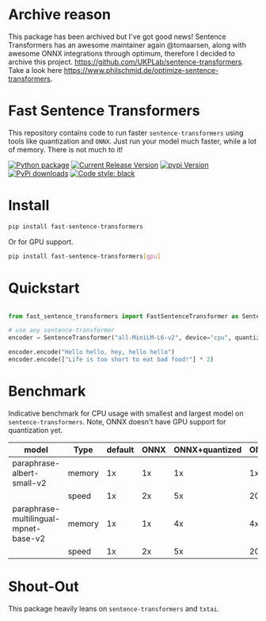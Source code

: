 # Archive reason

This package has been archived but I've got good news! Sentence Transformers has an awesome maintainer again @tomaarsen, along with awesome ONNX integrations through optimum, therefore I decided to archive this project. https://github.com/UKPLab/sentence-transformers. Take a look here https://www.philschmid.de/optimize-sentence-transformers.

# Fast Sentence Transformers
This repository contains code to run faster `sentence-transformers` using tools like quantization and `ONNX`. Just run your model much faster, while a lot of memory. There is not much to it!

[![Python package](https://github.com/Pandora-Intelligence/fast-sentence-transformers/actions/workflows/python-package.yml/badge.svg?branch=main)](https://github.com/Pandora-Intelligence/fast-sentence-transformers/actions/workflows/python-package.yml)
[![Current Release Version](https://img.shields.io/github/release/pandora-intelligence/fast-sentence-transformers.svg?style=flat-square&logo=github)](https://github.com/pandora-intelligence/fast-sentence-transformers/releases)
[![pypi Version](https://img.shields.io/pypi/v/fast-sentence-transformers.svg?style=flat-square&logo=pypi&logoColor=white)](https://pypi.org/project/fast-sentence-transformers/)
[![PyPi downloads](https://static.pepy.tech/personalized-badge/fast-sentence-transformers?period=total&units=international_system&left_color=grey&right_color=orange&left_text=pip%20downloads)](https://pypi.org/project/fast-sentence-transformers/)
[![Code style: black](https://img.shields.io/badge/code%20style-black-000000.svg?style=flat-square)](https://github.com/ambv/black)

# Install
```bash
pip install fast-sentence-transformers
```
Or for GPU support.
```bash
pip install fast-sentence-transformers[gpu]
```

# Quickstart

```python

from fast_sentence_transformers import FastSentenceTransformer as SentenceTransformer

# use any sentence-transformer
encoder = SentenceTransformer("all-MiniLM-L6-v2", device="cpu", quantize=True)

encoder.encode("Hello hello, hey, hello hello")
encoder.encode(["Life is too short to eat bad food!"] * 2)
```

# Benchmark
Indicative benchmark for CPU usage with smallest and largest model on `sentence-transformers`. Note, ONNX doesn't have GPU support for quantization yet.

| model                                 | Type   | default | ONNX | ONNX+quantized | ONNX+GPU |
| ------------------------------------- | ------ | ------- | ---- | -------------- | -------- |
| paraphrase-albert-small-v2            | memory | 1x      | 1x   | 1x             | 1x       |
|                                       | speed  | 1x      | 2x   | 5x             | 20x      |
| paraphrase-multilingual-mpnet-base-v2 | memory | 1x      | 1x   | 4x             | 4x       |
|                                       | speed  | 1x      | 2x   | 5x             | 20x      |

# Shout-Out

This package heavily leans on `sentence-transformers` and `txtai`.
